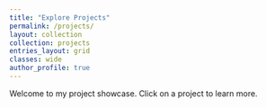 ```yaml
---
title: "Explore Projects"
permalink: /projects/
layout: collection
collection: projects
entries_layout: grid
classes: wide
author_profile: true
---
```

Welcome to my project showcase. Click on a project to learn more.
